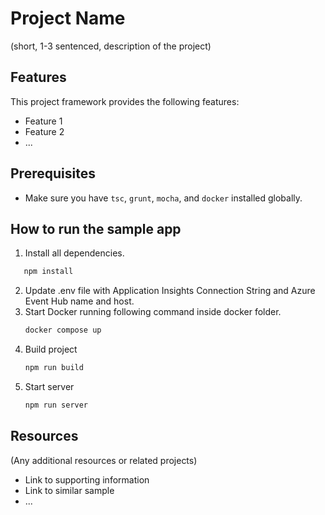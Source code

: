 # Project Name

(short, 1-3 sentenced, description of the project)

## Features

This project framework provides the following features:

* Feature 1
* Feature 2
* ...

## Prerequisites

* Make sure you have `tsc`, `grunt`, `mocha`, and `docker` installed globally.

## How to run the sample app

1. Install all dependencies.
 ```bash
    npm install
```
2. Update .env file with Application Insights Connection String and Azure Event Hub name and host.
3. Start Docker running following command inside docker folder.
    ```bash
    docker compose up 
    ```
4. Build project 
    ```bash
    npm run build
    ```
5. Start server 
    ```bash
    npm run server
    ```


## Resources

(Any additional resources or related projects)

- Link to supporting information
- Link to similar sample
- ...
